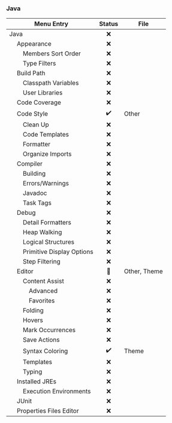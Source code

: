 ### Java

   Menu Entry                                |   Status           |   File
---------------------------------------------|:------------------:|----------
   Java                                      | :x:                |
&emsp;             Appearance                | :x:                |
&emsp;&emsp;       Members Sort Order        | :x:                |
&emsp;&emsp;       Type Filters              | :x:                |
&emsp;             Build Path                | :x:                |
&emsp;&emsp;       Classpath Variables       | :x:                |
&emsp;&emsp;       User Libraries            | :x:                |
&emsp;             Code Coverage             | :x:                |
&emsp;             Code Style                | :heavy_check_mark: | Other
&emsp;&emsp;       Clean Up                  | :x:                |
&emsp;&emsp;       Code Templates            | :x:                |
&emsp;&emsp;       Formatter                 | :x:                |
&emsp;&emsp;       Organize Imports          | :x:                |
&emsp;             Compiler                  | :x:                |
&emsp;&emsp;       Building                  | :x:                |
&emsp;&emsp;       Errors/Warnings           | :x:                |
&emsp;&emsp;       Javadoc                   | :x:                |
&emsp;&emsp;       Task Tags                 | :x:                |
&emsp;             Debug                     | :x:                |
&emsp;&emsp;       Detail Formatters         | :x:                |
&emsp;&emsp;       Heap Walking              | :x:                |
&emsp;&emsp;       Logical Structures        | :x:                |
&emsp;&emsp;       Primitive Display Options | :x:                |
&emsp;&emsp;       Step Filtering            | :x:                |
&emsp;             Editor                    | :large_blue_circle:| Other, Theme
&emsp;&emsp;       Content Assist            | :x:                |
&emsp;&emsp;&emsp; Advanced                  | :x:                |
&emsp;&emsp;&emsp; Favorites                 | :x:                |
&emsp;&emsp;       Folding                   | :x:                |
&emsp;&emsp;       Hovers                    | :x:                |
&emsp;&emsp;       Mark Occurrences          | :x:                |
&emsp;&emsp;       Save Actions              | :x:                |
&emsp;&emsp;       Syntax Coloring           | :heavy_check_mark: | Theme
&emsp;&emsp;       Templates                 | :x:                |
&emsp;&emsp;       Typing                    | :x:                |
&emsp;             Installed JREs            | :x:                |
&emsp;&emsp;       Execution Environments    | :x:                |
&emsp;             JUnit                     | :x:                |
&emsp;             Properties Files Editor   | :x:                |

